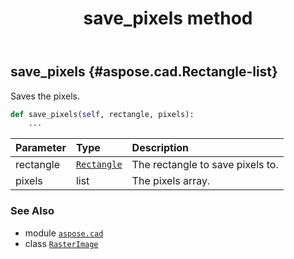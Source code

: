 ﻿---
title: save_pixels method
second_title: Aspose.CAD for Python via .NET API References
description: 
type: docs
weight: 360
url: /python-net/aspose.cad/rasterimage/save_pixels/
is_root: false
---

## save_pixels {#aspose.cad.Rectangle-list}

Saves the pixels.



```python
def save_pixels(self, rectangle, pixels):
    ...
```


| Parameter | Type | Description |
| :- | :- | :- |
| rectangle | [`Rectangle`](/cad/python-net/aspose.cad/rectangle) | The rectangle to save pixels to. |
| pixels | list | The pixels array. |



### See Also
* module [`aspose.cad`](../../)
* class [`RasterImage`](/cad/python-net/aspose.cad/rasterimage)
